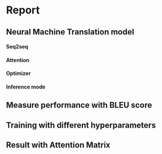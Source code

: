 # Report

## Neural Machine Translation model 

#### Seq2seq

#### Attention

#### Optimizer

#### Inference mode

## Measure performance with BLEU score

## Training with different hyperparameters

## Result with Attention Matrix
